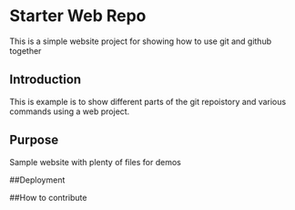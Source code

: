 # Starter Web Repo

This is a simple website project for showing how to use git and github together


## Introduction

This is example is to show different parts of the git repoistory and various commands using a web project.
## Purpose

Sample website with plenty of files for demos

##Deployment

##How to contribute

